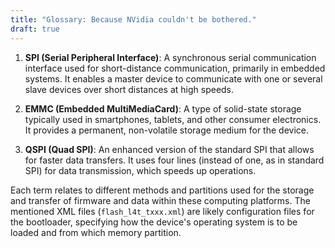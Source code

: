 ```yaml
---
title: "Glossary: Because NVidia couldn't be bothered."
draft: true
---
```



1. **SPI (Serial Peripheral Interface)**: A synchronous serial communication interface used for short-distance communication, primarily in embedded systems. It enables a master device to communicate with one or several slave devices over short distances at high speeds.

2. **EMMC (Embedded MultiMediaCard)**: A type of solid-state storage typically used in smartphones, tablets, and other consumer electronics. It provides a permanent, non-volatile storage medium for the device.

3. **QSPI (Quad SPI)**: An enhanced version of the standard SPI that allows for faster data transfers. It uses four lines (instead of one, as in standard SPI) for data transmission, which speeds up operations.

Each term relates to different methods and partitions used for the storage and transfer of firmware and data within these computing platforms. The mentioned XML files (`flash_l4t_txxx.xml`) are likely configuration files for the bootloader, specifying how the device's operating system is to be loaded and from which memory partition.